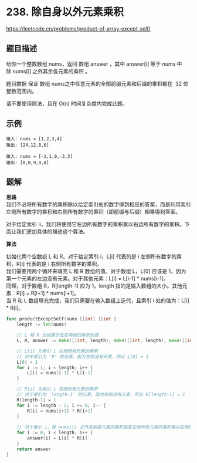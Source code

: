 # 238. 除自身以外元素乘积
https://leetcode.cn/problems/product-of-array-except-self/

## 题目描述
给你一个整数数组 nums，返回 数组 answer ，其中 answer[i] 等于 nums 中除 nums[i] 之外其余各元素的乘积 。

题目数据 保证 数组 nums之中任意元素的全部前缀元素和后缀的乘积都在  32 位 整数范围内。

请不要使用除法，且在 O(n) 时间复杂度内完成此题。


## 示例
```
输入: nums = [1,2,3,4]
输出: [24,12,8,6]
```
```
输入: nums = [-1,1,0,-3,3]
输出: [0,0,9,0,0]
```


## 题解
**思路**  
我们不必将所有数字的乘积除以给定索引处的数字得到相应的答案，而是利用索引左侧所有数字的乘积和右侧所有数字的乘积（即前缀与后缀）相乘得到答案。

对于给定索引 ii，我们将使用它左边所有数字的乘积乘以右边所有数字的乘积。下面让我们更加具体的描述这个算法。

**算法**

初始化两个空数组 L 和 R。对于给定索引 i，L[i] 代表的是 i 左侧所有数字的乘积，R[i] 代表的是 i 右侧所有数字的乘积。  
我们需要用两个循环来填充 L 和 R 数组的值。对于数组 L，L[0] 应该是 1，因为第一个元素的左边没有元素。对于其他元素：L[i] = L[i-1] * nums[i-1]。  
同理，对于数组 R，R[length-1] 应为 1。length 指的是输入数组的大小。其他元素：R[i] = R[i+1] * nums[i+1]。  
当 R 和 L 数组填充完成，我们只需要在输入数组上迭代，且索引 i 处的值为：L[i] * R[i]。  

```go
func productExceptSelf(nums []int) []int {
    length := len(nums)

    // L 和 R 分别表示左右两侧的乘积列表
    L, R, answer := make([]int, length), make([]int, length), make([]int, length)

    // L[i] 为索引 i 左侧所有元素的乘积
    // 对于索引为 '0' 的元素，因为左侧没有元素，所以 L[0] = 1
    L[0] = 1
    for i := 1; i < length; i++ {
        L[i] = nums[i-1] * L[i-1]
    }

    // R[i] 为索引 i 右侧所有元素的乘积
    // 对于索引为 'length-1' 的元素，因为右侧没有元素，所以 R[length-1] = 1
    R[length-1] = 1
    for i := length - 2; i >= 0; i-- {
        R[i] = nums[i+1] * R[i+1]
    }
    
    // 对于索引 i，除 nums[i] 之外其余各元素的乘积就是左侧所有元素的乘积乘以右侧所有元素的乘积
    for i := 0; i < length; i++ {
        answer[i] = L[i] * R[i]
    }
    return answer
}
```